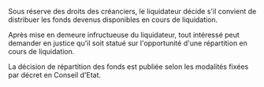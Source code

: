 Sous réserve des droits des créanciers, le liquidateur décide s'il convient de distribuer les fonds devenus disponibles en cours de liquidation.

Après mise en demeure infructueuse du liquidateur, tout intéressé peut demander en justice qu'il soit statué sur l'opportunité d'une répartition en cours de liquidation.

La décision de répartition des fonds est publiée selon les modalités fixées par décret en Conseil d'Etat.
